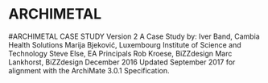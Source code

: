 # ARCHIMETAL

#ARCHIMETAL CASE STUDY
Version 2
A Case Study by:
Iver Band, Cambia Health Solutions
Marija Bjeković, Luxembourg Institute of Science and Technology
Steve Else, EA Principals
Rob Kroese, BiZZdesign
Marc Lankhorst, BiZZdesign
December 2016
Updated September 2017 for alignment with the ArchiMate 3.0.1 Specification.
